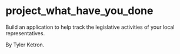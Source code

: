 # project_what_have_you_done
Build an application to help track the legislative activities of your local representatives.

By Tyler Ketron.
